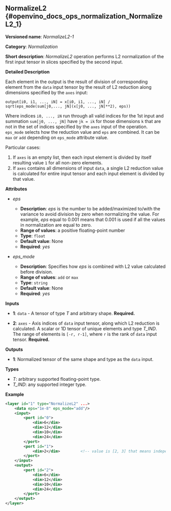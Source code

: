 ## NormalizeL2 <a name="NormalizeL2"></a> {#openvino_docs_ops_normalization_NormalizeL2_1}

**Versioned name**: *NormalizeL2-1*

**Category**: *Normalization*

**Short description**: *NormalizeL2* operation performs L2 normalization of the first input tensor in slices specified by the second input.

**Detailed Description**

Each element in the output is the result of division of corresponding element from the `data` input tensor by the result of L2 reduction along dimensions specified by the `axes` input:

    output[i0, i1, ..., iN] = x[i0, i1, ..., iN] / sqrt(eps_mode(sum[j0,..., jN](x[j0, ..., jN]**2), eps))

Where indices `i0, ..., iN` run through all valid indices for the 1st input and summation `sum[j0, ..., jN]` have `jk = ik` for those dimensions `k` that are not in the set of indices specified by the `axes` input of the operation.
`eps_mode` selects how the reduction value and `eps` are combined. It can be `max` or `add` depending on `eps_mode` attribute value.

Particular cases:

1. If `axes` is an empty list, then each input element is divided by itself resulting value `1` for all non-zero elements.
2. If `axes` contains all dimensions of input `data`, a single L2 reduction value is calculated for entire input tensor and each input element is divided by that value.


**Attributes**

* *eps*

  * **Description**: *eps* is the number to be added/maximized to/with the variance to avoid division by zero when normalizing the value. For example, *eps* equal to 0.001 means that 0.001 is used if all the values in normalization are equal to zero.
  * **Range of values**: a positive floating-point number
  * **Type**: `float`
  * **Default value**: None
  * **Required**: *yes*

* *eps_mode*

  * **Description**: Specifies how *eps* is combined with L2 value calculated before division.
  * **Range of values**: `add` or `max`
  * **Type**: `string`
  * **Default value**: None
  * **Required**: *yes*

**Inputs**

* **1**: `data` - A tensor of type *T* and arbitrary shape. **Required.**

* **2**: `axes` - Axis indices of `data` input tensor, along which L2 reduction is calculated. A scalar or 1D tensor of unique elements and type *T_IND*. The range of elements is `[-r, r-1]`, where `r` is the rank of `data` input tensor. **Required.**

**Outputs**

* **1**: Normalized tensor of the same shape and type as the `data` input.

**Types**

* *T*: arbitrary supported floating-point type.
* *T_IND*: any supported integer type.

**Example**

```xml
<layer id="1" type="NormalizeL2" ...>
    <data eps="1e-8" eps_mode="add"/>
    <input>
        <port id="0">
            <dim>6</dim>
            <dim>12</dim>
            <dim>10</dim>
            <dim>24</dim>
        </port>
        <port id="1">
            <dim>2</dim>         <!-- value is [2, 3] that means independent normalization in each channel -->
        </port>
    </input>
    <output>
        <port id="2">
            <dim>6</dim>
            <dim>12</dim>
            <dim>10</dim>
            <dim>24</dim>
        </port>
    </output>
</layer>
```
